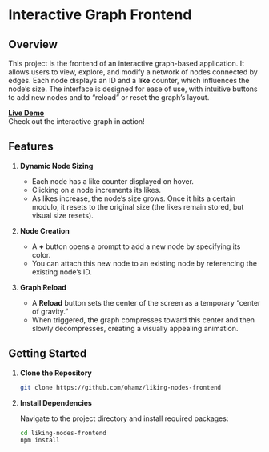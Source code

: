 # Interactive Graph Frontend

## Overview
This project is the frontend of an interactive graph-based application. It allows users to view, explore, and modify a network of nodes connected by edges. Each node displays an ID and a **like** counter, which influences the node’s size. The interface is designed for ease of use, with intuitive buttons to add new nodes and to “reload” or reset the graph’s layout.

**[Live Demo](https://liking-nodes.vercel.app/)**  
Check out the interactive graph in action!

## Features
1. **Dynamic Node Sizing**  
   - Each node has a like counter displayed on hover.  
   - Clicking on a node increments its likes.  
   - As likes increase, the node’s size grows. Once it hits a certain modulo, it resets to the original size (the likes remain stored, but visual size resets).

2. **Node Creation**  
   - A **+** button opens a prompt to add a new node by specifying its color.  
   - You can attach this new node to an existing node by referencing the existing node’s ID.

3. **Graph Reload**  
   - A **Reload** button sets the center of the screen as a temporary “center of gravity.”  
   - When triggered, the graph compresses toward this center and then slowly decompresses, creating a visually appealing animation.

## Getting Started
1. **Clone the Repository**

   ```bash
   git clone https://github.com/ohamz/liking-nodes-frontend

2. **Install Dependencies**

   Navigate to the project directory and install required packages:
   ```bash
   cd liking-nodes-frontend
   npm install
   ```
